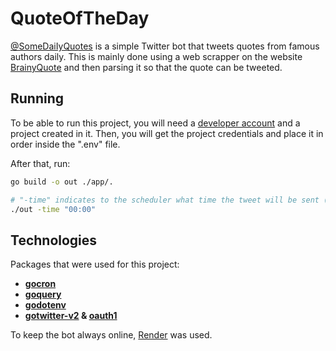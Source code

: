 # QuoteOfTheDay

[@SomeDaiIyQuotes](https://twitter.com/SomeDaiIyQuotes) is a simple Twitter bot that tweets quotes from famous authors daily. This is mainly done using a
web scrapper on the website [BrainyQuote](https://www.brainyquote.com/quote_of_the_day) and then parsing it so that the quote can be tweeted.

## Running

To be able to run this project, you will need a [developer account](https://developer.twitter.com/en/portal/dashboard) and a project created in it. Then, you
will get the project credentials and place it in order inside the ".env" file.

After that, run:
```bash
go build -o out ./app/.

# "-time" indicates to the scheduler what time the tweet will be sent (default is "03:00")
./out -time "00:00"
```

## Technologies

Packages that were used for this project:

- **[gocron](https://github.com/go-co-op/gocron)**
- **[goquery](https://github.com/PuerkitoBio/goquery)**
- **[godotenv](https://github.com/joho/godotenv)**
- **[gotwitter-v2](https://github.com/g8rswimmer/go-twitter) & [oauth1](https://github.com/dghubble/oauth1)**

To keep the bot always online, [Render](https://render.com/) was used. 

